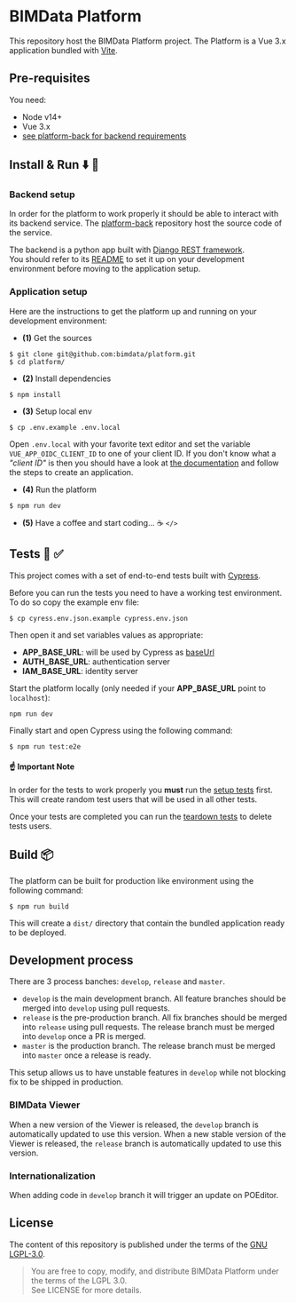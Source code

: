 # BIMData Platform

This repository host the BIMData Platform project.
The Platform is a Vue 3.x application bundled with [Vite](https://vitejs.dev/).

## Pre-requisites

You need:

- Node v14+
- Vue 3.x
- [see platform-back for backend requirements](https://github.com/bimdata/platform-back)

## Install & Run :arrow_down: :runner:

### Backend setup

In order for the platform to work properly it should be able to interact with its backend service.
The [platform-back](https://github.com/bimdata/platform-back) repository host the source code of the service.

The backend is a python app built with [Django REST framework](https://www.django-rest-framework.org/).<br/>
You should refer to its [README](https://github.com/bimdata/platform-back) to set it up on your development
environment before moving to the application setup.

### Application setup

Here are the instructions to get the platform up and running on your development environment:

- **(1)** Get the sources

```
$ git clone git@github.com:bimdata/platform.git
$ cd platform/
```

- **(2)** Install dependencies

```
$ npm install
```

- **(3)** Setup local env

```
$ cp .env.example .env.local
```

Open `.env.local` with your favorite text editor and set the variable `VUE_APP_OIDC_CLIENT_ID`
to one of your client ID.
If you don't know what a _"client ID"_ is then you should have a look at
[the documentation](https://developers.bimdata.io/api/guides/application.html#create-your-application)
and follow the steps to create an application.

- **(4)** Run the platform

```
$ npm run dev
```

- **(5)** Have a coffee and start coding... :coffee: `</>`

## Tests :passport_control: :white_check_mark:

This project comes with a set of end-to-end tests built with [Cypress](https://www.cypress.io/).

Before you can run the tests you need to have a working test environment.
To do so copy the example env file:

```
$ cp cyress.env.json.example cypress.env.json
```

Then open it and set variables values as appropriate:

- **APP_BASE_URL**: will be used by Cypress as [baseUrl](https://docs.cypress.io/guides/references/configuration#e2e)
- **AUTH_BASE_URL**: authentication server
- **IAM_BASE_URL**: identity server

Start the platform locally (only needed if your **APP_BASE_URL** point to `localhost`):

```
npm run dev
```

Finally start and open Cypress using the following command:

```
$ npm run test:e2e
```

#### :point_up: Important Note

In order for the tests to work properly you **must** run the [setup tests](./tests/e2e/specs/setup/setup.cy.js) first.
This will create random test users that will be used in all other tests.

Once your tests are completed you can run the [teardown tests](./tests/e2e/specs/teardown/teardown.cy.js) to delete tests users.

## Build :package:

The platform can be built for production like environment using the following command:

```
$ npm run build
```

This will create a `dist/` directory that contain the bundled application ready to be deployed.

## Development process

There are 3 process banches: `develop`, `release` and `master`.

- `develop` is the main development branch. All feature branches should be merged into `develop` using pull requests.
- `release` is the pre-production branch. All fix branches should be merged into `release` using pull requests. The release branch must be merged into `develop` once a PR is merged.
- `master` is the production branch. The release branch must be merged into `master` once a release is ready.

This setup allows us to have unstable features in `develop` while not blocking fix to be shipped in production.

### BIMData Viewer

When a new version of the Viewer is released, the `develop` branch is automatically updated to use this version.
When a new stable version of the Viewer is released, the `release` branch is automatically updated to use this version.

### Internationalization

When adding code in `develop` branch it will trigger an update on POEditor.

## License

The content of this repository is published under the terms of the [GNU LGPL-3.0](./LICENSE).

> You are free to copy, modify, and distribute BIMData Platform under the terms of the LGPL 3.0.<br/>
> See LICENSE for more details.
